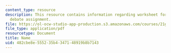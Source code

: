 ```yaml
---
content_type: resource
description: This resource contains information regarding worksheet for the impromptu
  debate assignment.
file: https://ol-ocw-studio-app-production.s3.amazonaws.com/courses/21g-232-advanced-speaking-and-critical-listening-skills-els-spring-2007/482cbe8e555235b4347148919b8b7143_MIT21G_232S07_deb_workshee.pdf
file_type: application/pdf
resourcetype: Document
title: Name_____________________________
uid: 482cbe8e-5552-35b4-3471-48919b8b7143
---
```

